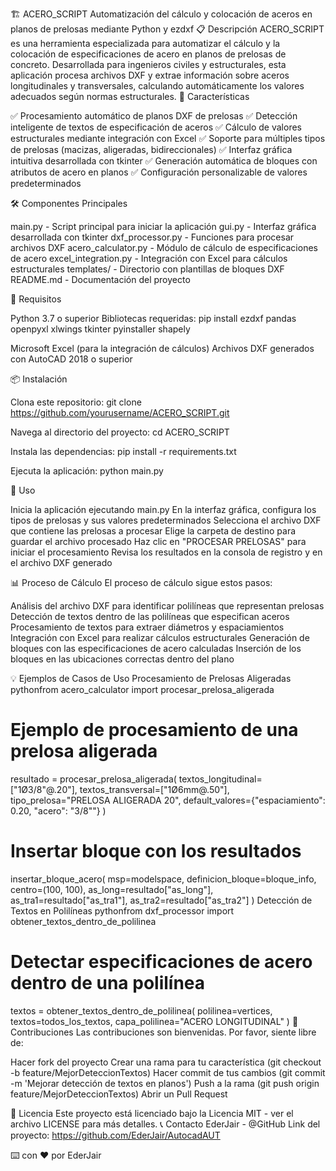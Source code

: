 🏗️ ACERO_SCRIPT
Automatización del cálculo y colocación de aceros en planos de prelosas mediante Python y ezdxf
📋 Descripción
ACERO_SCRIPT es una herramienta especializada para automatizar el cálculo y la colocación de especificaciones de acero en planos de prelosas de concreto. Desarrollada para ingenieros civiles y estructurales, esta aplicación procesa archivos DXF y extrae información sobre aceros longitudinales y transversales, calculando automáticamente los valores adecuados según normas estructurales.
🚀 Características

✅ Procesamiento automático de planos DXF de prelosas
✅ Detección inteligente de textos de especificación de aceros
✅ Cálculo de valores estructurales mediante integración con Excel
✅ Soporte para múltiples tipos de prelosas (macizas, aligeradas, bidireccionales)
✅ Interfaz gráfica intuitiva desarrollada con tkinter
✅ Generación automática de bloques con atributos de acero en planos
✅ Configuración personalizable de valores predeterminados

🛠️ Componentes Principales

main.py - Script principal para iniciar la aplicación
gui.py - Interfaz gráfica desarrollada con tkinter
dxf_processor.py - Funciones para procesar archivos DXF
acero_calculator.py - Módulo de cálculo de especificaciones de acero
excel_integration.py - Integración con Excel para cálculos estructurales
templates/ - Directorio con plantillas de bloques DXF
README.md - Documentación del proyecto

🔧 Requisitos

Python 3.7 o superior
Bibliotecas requeridas:
pip install ezdxf pandas openpyxl xlwings tkinter pyinstaller shapely

Microsoft Excel (para la integración de cálculos)
Archivos DXF generados con AutoCAD 2018 o superior

📦 Instalación

Clona este repositorio:
git clone https://github.com/yourusername/ACERO_SCRIPT.git

Navega al directorio del proyecto:
cd ACERO_SCRIPT

Instala las dependencias:
pip install -r requirements.txt

Ejecuta la aplicación:
python main.py


🚦 Uso

Inicia la aplicación ejecutando main.py
En la interfaz gráfica, configura los tipos de prelosas y sus valores predeterminados
Selecciona el archivo DXF que contiene las prelosas a procesar
Elige la carpeta de destino para guardar el archivo procesado
Haz clic en "PROCESAR PRELOSAS" para iniciar el procesamiento
Revisa los resultados en la consola de registro y en el archivo DXF generado

📊 Proceso de Cálculo
El proceso de cálculo sigue estos pasos:

Análisis del archivo DXF para identificar polilíneas que representan prelosas
Detección de textos dentro de las polilíneas que especifican aceros
Procesamiento de textos para extraer diámetros y espaciamientos
Integración con Excel para realizar cálculos estructurales
Generación de bloques con las especificaciones de acero calculadas
Inserción de los bloques en las ubicaciones correctas dentro del plano

💡 Ejemplos de Casos de Uso
Procesamiento de Prelosas Aligeradas
pythonfrom acero_calculator import procesar_prelosa_aligerada

# Ejemplo de procesamiento de una prelosa aligerada
resultado = procesar_prelosa_aligerada(
    textos_longitudinal=["1Ø3/8\"@.20"],
    textos_transversal=["1Ø6mm@.50"],
    tipo_prelosa="PRELOSA ALIGERADA 20",
    default_valores={"espaciamiento": 0.20, "acero": "3/8\""}
)

# Insertar bloque con los resultados
insertar_bloque_acero(
    msp=modelspace,
    definicion_bloque=bloque_info,
    centro=(100, 100),
    as_long=resultado["as_long"],
    as_tra1=resultado["as_tra1"],
    as_tra2=resultado["as_tra2"]
)
Detección de Textos en Polilíneas
pythonfrom dxf_processor import obtener_textos_dentro_de_polilinea

# Detectar especificaciones de acero dentro de una polilínea
textos = obtener_textos_dentro_de_polilinea(
    polilinea=vertices,
    textos=todos_los_textos,
    capa_polilinea="ACERO LONGITUDINAL"
)
🤝 Contribuciones
Las contribuciones son bienvenidas. Por favor, siente libre de:

Hacer fork del proyecto
Crear una rama para tu característica (git checkout -b feature/MejorDeteccionTextos)
Hacer commit de tus cambios (git commit -m 'Mejorar detección de textos en planos')
Push a la rama (git push origin feature/MejorDeteccionTextos)
Abrir un Pull Request

📄 Licencia
Este proyecto está licenciado bajo la Licencia MIT - ver el archivo LICENSE para más detalles.
📞 Contacto
EderJair - @GitHub
Link del proyecto: https://github.com/EderJair/AutocadAUT

⌨️ con ❤️ por EderJair